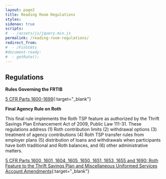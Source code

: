 ```yaml
---
layout: page2
title: Reading Room Regulations
styles:
sidenav: true
scripts:
#  - /assets/js/jquery.min.js
permalink: /reading-room-regulations/
redirect_from:
#  - /FinStmts
#document-ready:
#  - getRate();
---
```


## Regulations

**Rules Governing the FRTIB**

[5 CFR Parts 1600-1699]({{site.baseurl}}https://www.ecfr.gov/cgi-bin/text-idx?SID=9a98bd8e62418728f9c75e1aaa8ef849&mc=true&tpl=/ecfrbrowse/Title05/5chapterVI.tpl){:target="_blank"}


**Final Agency Rule on Roth**

This final rule implements the Roth TSP feature as authorized by the Thrift Savings Plan Enhancement Act of 2009, Public Law 111-31. These regulations address (1) Roth contribution limits (2) withdrawal options (3) treatment of agency contributions (4) Roth TSP transfer rules from employer plans (5) distribution of loans and withdrawals when participants have both traditional and Roth balances, and (6) other administrative matters.


[5 CFR Parts 1600, 1601, 1604, 1605, 1650, 1651, 1653, 1655 and 1690: Roth Feature to the Thrift Savings Plan and Miscellaneous Uniformed Services Account Amendments]({{site.baseurl}}http://www.gpo.gov/fdsys/pkg/FR-2012-05-04/pdf/2012-10630.pdf){:target="_blank"}

<!-- CONTENT END -->
